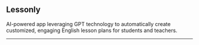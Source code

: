 ## Lessonly

AI-powered app leveraging GPT technology to automatically create customized, engaging English lesson plans for students and teachers.

---
